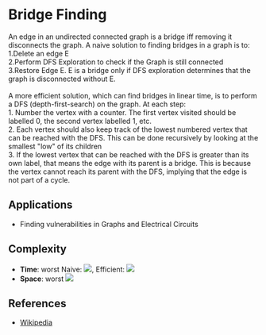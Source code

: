 # Bridge Finding
An edge in an undirected connected graph is a bridge iff removing it disconnects the graph. A naive solution to finding bridges in a graph is to:<br /> 1.Delete an edge E<br /> 2.Perform DFS Exploration to check if the Graph is still connected<br /> 3.Restore Edge E. E is a bridge only if DFS exploration determines that the graph is disconnected without E. <br /> <br /> A more efficient solution, which can find bridges in linear time, is to perform a DFS (depth-first-search) on the graph. At each step: <br /> 1. Number the vertex with a counter. The first vertex visited should be labelled 0, the second vertex labelled 1, etc. <br /> 2. Each vertex should also keep track of the lowest numbered vertex that can be reached with the DFS. This can be done recursively by looking at the smallest "low" of its children <br /> 3. If the lowest vertex that can be reached with the DFS is greater than its own label, that means the edge with its parent is a bridge. This is because the vertex cannot reach its parent with the DFS, implying that the edge is not part of a cycle.

## Applications
* Finding vulnerabilities in Graphs and Electrical Circuits

## Complexity
* **Time**: worst Naive: ![](https://latex.codecogs.com/svg.latex?O(|E|\cdot(|V|+|E|))), Efficient: ![](https://latex.codecogs.com/svg.latex?O(|V|+|E|))
* **Space**: worst ![](https://latex.codecogs.com/svg.latex?O(|V|\cdot|E|))

## References
* [Wikipedia](https://en.wikipedia.org/wiki/Bridge_(graph_theory))
